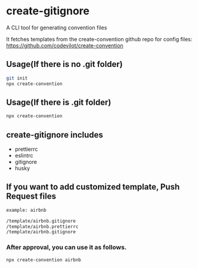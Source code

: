 # create-gitignore

A CLI tool for generating convention files

It fetches templates from the create-convention github repo for config files: https://github.com/codevilot/create-convention

## Usage(If there is no .git folder)

```sh
git init
npx create-convention
```

## Usage(If there is .git folder)

```sh
npx create-convention
```

## create-gitignore includes

- prettierrc
- eslintrc
- gitignore
- husky

## If you want to add customized template, Push Request files

```sh
example: airbnb

/template/airbnb.gitignore
/template/airbnb.prettierrc
/template/airbnb.gitignore
```

### After approval, you can use it as follows.

```sh
npx create-convention airbnb
```
